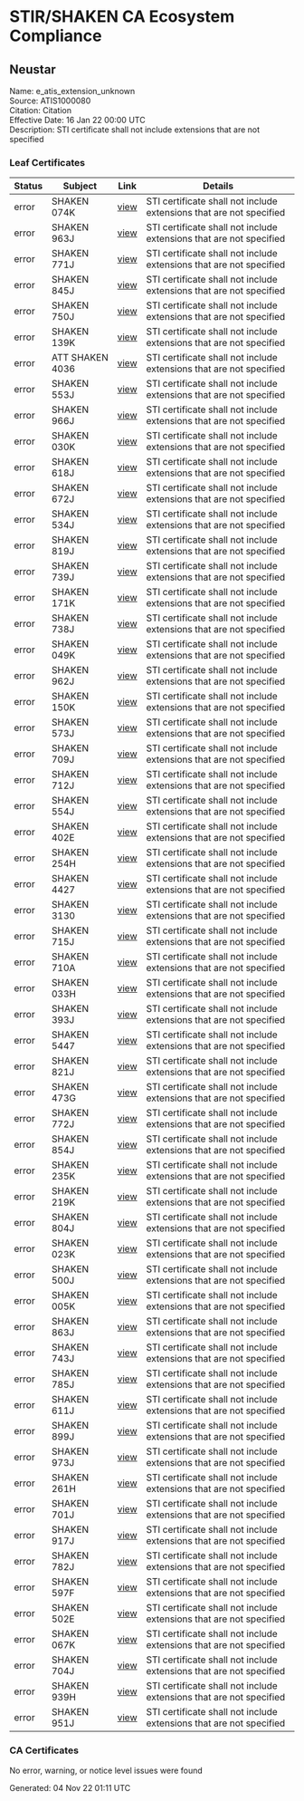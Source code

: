 # STIR/SHAKEN CA Ecosystem Compliance

## Neustar

Name: e_atis_extension_unknown\
Source: ATIS1000080\
Citation: Citation\
Effective Date: 16 Jan 22 00:00 UTC\
Description: STI certificate shall not include extensions that are not specified

### Leaf Certificates

| Status | Subject | Link | Details |
|--------|---------|------|---------|
| error | SHAKEN 074K | [view](../../CERTS/ce2299b32a7f2749baeb8864b84a8b531591a05a0c79c3bff8af7b8da441d513/README.md) | STI certificate shall not include extensions that are not specified |
| error | SHAKEN 963J | [view](../../CERTS/89a285de49404991c7aef6ece2e9172f0e3ba219c221a49bbe039a2080f6244d/README.md) | STI certificate shall not include extensions that are not specified |
| error | SHAKEN 771J | [view](../../CERTS/0d7b51533df7b19ce84f11cf53ff9c2260e112501402635565d154d9e9741d63/README.md) | STI certificate shall not include extensions that are not specified |
| error | SHAKEN 845J | [view](../../CERTS/5779b9ac57abada079f96ac7625dfe923e44f6993378e4291a5ed16b1ba65a64/README.md) | STI certificate shall not include extensions that are not specified |
| error | SHAKEN 750J | [view](../../CERTS/52cb96a36b3dac1475b04a10b545d0f9399e4dc1b3227aaccb7dc4a01278e7c3/README.md) | STI certificate shall not include extensions that are not specified |
| error | SHAKEN 139K | [view](../../CERTS/eacdef99ac79c2ae3e713ec4c5972e785548050a35db9747f21eb2d4bc06c31b/README.md) | STI certificate shall not include extensions that are not specified |
| error | ATT SHAKEN 4036 | [view](../../CERTS/3a8d4d5fe47e784f925bca30b21d44f3492ad0813fd074ef2d438cca1d4acc68/README.md) | STI certificate shall not include extensions that are not specified |
| error | SHAKEN 553J | [view](../../CERTS/a804cf0f4ff52fb03a1d23618ecabb5eda1527649e3347ca6a146b22cd024d3b/README.md) | STI certificate shall not include extensions that are not specified |
| error | SHAKEN 966J | [view](../../CERTS/de066971a52eed6408d1d00c985cee5ab0554844ff694b8660bd627644264b7e/README.md) | STI certificate shall not include extensions that are not specified |
| error | SHAKEN 030K | [view](../../CERTS/0996dbe49d9bef155744a54e00e3e0440a145ba18e1ca6629f067be906609e49/README.md) | STI certificate shall not include extensions that are not specified |
| error | SHAKEN 618J | [view](../../CERTS/15cda6f5e0190b5dad65a3ed1ed1ac9459c30c269cf7b800417bdeb214832853/README.md) | STI certificate shall not include extensions that are not specified |
| error | SHAKEN 672J | [view](../../CERTS/30bbe0bdbf6c302c8da0f6e23fb56df86d12bd6a784383dc6e475d2b6a172925/README.md) | STI certificate shall not include extensions that are not specified |
| error | SHAKEN 534J | [view](../../CERTS/eec71348d87837eafbc112c892fe6c362c79adb14ae697cf60522e03f19230c3/README.md) | STI certificate shall not include extensions that are not specified |
| error | SHAKEN 819J | [view](../../CERTS/127f660276cb1085f74a7f9955b94ced3bd3452a57c26a8240c31fd6d29ee512/README.md) | STI certificate shall not include extensions that are not specified |
| error | SHAKEN 739J | [view](../../CERTS/61bb2e5f8faffe66e9d319704c906bb3c211b31d62ef605c738f231ee3b305aa/README.md) | STI certificate shall not include extensions that are not specified |
| error | SHAKEN 171K | [view](../../CERTS/e9355468f55b838570f9c50ac0abbeaa64f565b5a37c9653fbb07b59689d1771/README.md) | STI certificate shall not include extensions that are not specified |
| error | SHAKEN 738J | [view](../../CERTS/4fc19fc620e600a7a819b80c3cc596dc0139a567ae19484472728564c8423574/README.md) | STI certificate shall not include extensions that are not specified |
| error | SHAKEN 049K | [view](../../CERTS/37d491d2756716824cbf4707b31a034fef6584e4e6d95d327a7428e68e92a02f/README.md) | STI certificate shall not include extensions that are not specified |
| error | SHAKEN 962J | [view](../../CERTS/cd04dcf7d5eb1acdb0c0c3e60fb3977707961e4240f1dfcf67eff0338bd75ffb/README.md) | STI certificate shall not include extensions that are not specified |
| error | SHAKEN 150K | [view](../../CERTS/5cf325af20a32e0691ff11a47485c841d9dd35771bbe2fe8027deb13e70b2a81/README.md) | STI certificate shall not include extensions that are not specified |
| error | SHAKEN 573J | [view](../../CERTS/235085bee8917aacad49680ef5f7e11ff56192cf5239041332dcb1d0f858cb2e/README.md) | STI certificate shall not include extensions that are not specified |
| error | SHAKEN 709J | [view](../../CERTS/a371d70a1b505735b513c7488d811eb869c801aa246cfc1424db1e373b579f34/README.md) | STI certificate shall not include extensions that are not specified |
| error | SHAKEN 712J | [view](../../CERTS/869b4bd6e2405b41153c7a848f5585a914e488fab44fb7ebb556f91c2ab07df4/README.md) | STI certificate shall not include extensions that are not specified |
| error | SHAKEN 554J | [view](../../CERTS/48e98eb1d0597ad80afaba38213dc9da04352e1ca69b6e98b56d4d556c35b354/README.md) | STI certificate shall not include extensions that are not specified |
| error | SHAKEN 402E | [view](../../CERTS/28ad10381bce413d117b7eded64501ec8efb9a2587e41cc0d63ceae2f35ad351/README.md) | STI certificate shall not include extensions that are not specified |
| error | SHAKEN 254H | [view](../../CERTS/8605c03e7a4468d46dd9b066a26a157499596a64c033f0e029d1a14dd756a56a/README.md) | STI certificate shall not include extensions that are not specified |
| error | SHAKEN 4427 | [view](../../CERTS/a9f8804c4ba7e8886318aece12a9eb6e4f755708e0bcac09cf1bb2a136880369/README.md) | STI certificate shall not include extensions that are not specified |
| error | SHAKEN 3130 | [view](../../CERTS/9710435c3c5ba2df401e4295efd73c53830e1372dcf07dff0601125d129c2de5/README.md) | STI certificate shall not include extensions that are not specified |
| error | SHAKEN 715J | [view](../../CERTS/450172823b48d29255bde6a9ec9e921f8e275b76c1a33986f23fa9d410802eac/README.md) | STI certificate shall not include extensions that are not specified |
| error | SHAKEN 710A | [view](../../CERTS/e97dffcbf85f9183ac12212e1a9e342f76ffd96d6c6d280854fb31e9465d481a/README.md) | STI certificate shall not include extensions that are not specified |
| error | SHAKEN 033H | [view](../../CERTS/dbc2c40b64af4f892b4991d76c182bc85345235069d1cadf854bd2ef5d7fee63/README.md) | STI certificate shall not include extensions that are not specified |
| error | SHAKEN 393J | [view](../../CERTS/1f41d26a18d6dbb6f9a0710eea2b870dd939d4ac06b530761b055d215a12f14f/README.md) | STI certificate shall not include extensions that are not specified |
| error | SHAKEN 5447 | [view](../../CERTS/2e3df7cab0124f9c13fa56485daf2d8f8d6bc98cd9b07c15ca02ffceccbc1072/README.md) | STI certificate shall not include extensions that are not specified |
| error | SHAKEN 821J | [view](../../CERTS/3e6046796b5cc7710e323960eff671ce5e0e2aef1b21e8657e0c3564e09877e1/README.md) | STI certificate shall not include extensions that are not specified |
| error | SHAKEN 473G | [view](../../CERTS/12cde52b1a2b43aeeab573361ef36eeb5b4783bf72442aeb0737ff7c9fba0fa2/README.md) | STI certificate shall not include extensions that are not specified |
| error | SHAKEN 772J | [view](../../CERTS/644bdc695198227f9a5bedb1c70aab96c11416e2ca996c0cbeb03a906cbc54d6/README.md) | STI certificate shall not include extensions that are not specified |
| error | SHAKEN 854J | [view](../../CERTS/4535b112c5d3933f3d71bc6e4cc98a71479c9618690d778c85c170cf41422e76/README.md) | STI certificate shall not include extensions that are not specified |
| error | SHAKEN 235K | [view](../../CERTS/cad17de4a8e16887b31ad2c62a00554e87f43ee1a45f477fa4193b3cfb1fe281/README.md) | STI certificate shall not include extensions that are not specified |
| error | SHAKEN 219K | [view](../../CERTS/fc1a6306ba8c8e009e014efbcf859e5740cae4ebfac67e9628ef65e16209c9b1/README.md) | STI certificate shall not include extensions that are not specified |
| error | SHAKEN 804J | [view](../../CERTS/b6ee8f5ec7b9c2d085d1e950408477af3a3647a513dbfe0cbfcc7585fb7e1763/README.md) | STI certificate shall not include extensions that are not specified |
| error | SHAKEN 023K | [view](../../CERTS/930eea9676ea20bbbf31176053b4990fd6e912ab6c7bfe0fa2619b6f5c0ce864/README.md) | STI certificate shall not include extensions that are not specified |
| error | SHAKEN 500J | [view](../../CERTS/25393ddb6f4b6a42df56e2cafbff0fa710e60bbdf94d37561290cdb6e66f28d1/README.md) | STI certificate shall not include extensions that are not specified |
| error | SHAKEN 005K | [view](../../CERTS/639ec0e02a1c7bd0b564efb570da5cdd6e681facf141a9f696be31bc2103bb8e/README.md) | STI certificate shall not include extensions that are not specified |
| error | SHAKEN 863J | [view](../../CERTS/a823137b09d7d9bc4b78bcef8048a37ceeb899121f4d227e0fc5e784faef7038/README.md) | STI certificate shall not include extensions that are not specified |
| error | SHAKEN 743J | [view](../../CERTS/afecedf9de456e4170f9f52742f42bdca9437dcabb6867c7c71372f8ba4feddf/README.md) | STI certificate shall not include extensions that are not specified |
| error | SHAKEN 785J | [view](../../CERTS/433a795031c3e471766ce6bdfcff8da439d089a2209b44167af945b481151a18/README.md) | STI certificate shall not include extensions that are not specified |
| error | SHAKEN 611J | [view](../../CERTS/3f87c16b475eb0fc6235d4e73fe5f990364d4c2f109cceac951e5e8b449fcd56/README.md) | STI certificate shall not include extensions that are not specified |
| error | SHAKEN 899J | [view](../../CERTS/df5ff82d270dec47f3255a7415d68ae4348953383baedd15c367a34752e1c7ec/README.md) | STI certificate shall not include extensions that are not specified |
| error | SHAKEN 973J | [view](../../CERTS/a5dbf6d412928fdb65a65a75f7df93724892c57efb4ae1e6e9161d740309df48/README.md) | STI certificate shall not include extensions that are not specified |
| error | SHAKEN 261H | [view](../../CERTS/6815b252b41b1d162968ea43df4ae48355a8b786816ec2434d65c703e2a5a8fc/README.md) | STI certificate shall not include extensions that are not specified |
| error | SHAKEN 701J | [view](../../CERTS/5cb4eb85a71e34614d1be9d02610289539c46e8e183fe36247b25a78d94c3377/README.md) | STI certificate shall not include extensions that are not specified |
| error | SHAKEN 917J | [view](../../CERTS/e20d3859c17ea71fc31a6c5fd81daa1ca0394335b59be10f44d0cb463a7b5a68/README.md) | STI certificate shall not include extensions that are not specified |
| error | SHAKEN 782J | [view](../../CERTS/4f42d1733ab75724e7ca941c3e6fad930113cb66e0fc80f8a3f59815b7bc6aff/README.md) | STI certificate shall not include extensions that are not specified |
| error | SHAKEN 597F | [view](../../CERTS/09db47bffeb34d5524095972b6eb3ec83aeb917757c32fc0bf473437c8f1b42d/README.md) | STI certificate shall not include extensions that are not specified |
| error | SHAKEN 502E | [view](../../CERTS/71b03e0429cbcc39d1a9b0194ea163a28c7a980d58675d8a53eefb632597bc18/README.md) | STI certificate shall not include extensions that are not specified |
| error | SHAKEN 067K | [view](../../CERTS/aed8214f2128df08605bba6f6596ee4fc2874f44577591a6e254c7117b819843/README.md) | STI certificate shall not include extensions that are not specified |
| error | SHAKEN 704J | [view](../../CERTS/7d6ad3d1bfc3820ad65514ccd15606e93f9df5c8732fe3e374b3e3522c40cf57/README.md) | STI certificate shall not include extensions that are not specified |
| error | SHAKEN 939H | [view](../../CERTS/a9ff363f03fba28c1972002e99200ecd750e4aaf59fa7302e39b8777be615e08/README.md) | STI certificate shall not include extensions that are not specified |
| error | SHAKEN 951J | [view](../../CERTS/b1ba32c225a987ec5d2b5ecb2f3638488cbc4b08a71ce1f447af83ab6b67a30c/README.md) | STI certificate shall not include extensions that are not specified |

### CA Certificates

No error, warning, or notice level issues were found


Generated: 04 Nov 22 01:11 UTC